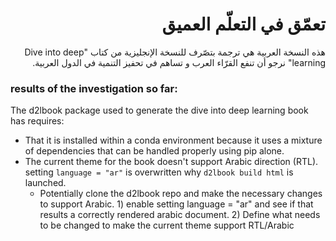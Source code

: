 # <div dir="rtl">تعمّق في التعلّم العميق</div>

<div dir="rtl">
هذه النسخة العربية هي ترجمة بتصّرف للنسخة الإنجليزية من كتاب "Dive into deep learning" نرجو أن تنفع القرّاء العرب و تساهم في تحفيز التنمية في الدول العربية.
</div>

### results of the investigation so far:
The d2lbook package used to generate the dive into deep learning book has requires:
* That it is installed within a conda environment because it uses a mixture of dependencies that can be handled properly using pip alone.
* The current theme for the book doesn't support Arabic direction (RTL). setting `language = "ar"` is overwritten why `d2lbook build html` is launched.
    - Potentially clone the d2lbook repo and make the necessary changes to support Arabic. 1) enable setting language = "ar" and see if that results a correctly rendered arabic document. 2) Define what needs to be changed to make the current theme support RTL/Arabic
